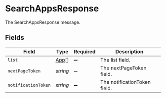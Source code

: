 # SearchAppsResponse

The SearchAppsResponse message.


## Fields

| Field                               | Type                                | Required                            | Description                         |
| ----------------------------------- | ----------------------------------- | ----------------------------------- | ----------------------------------- |
| `list`                              | [App](../../models/shared/app.md)[] | :heavy_minus_sign:                  | The list field.                     |
| `nextPageToken`                     | *string*                            | :heavy_minus_sign:                  | The nextPageToken field.            |
| `notificationToken`                 | *string*                            | :heavy_minus_sign:                  | The notificationToken field.        |